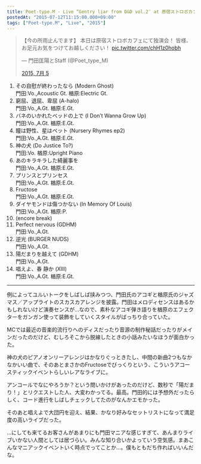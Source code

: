 ```yaml
---
title: Poet-type.M - Live “Gentry liar from D&D vol.2″ at 原宿ストロボカフェ 2015.07.05
postedAt: "2015-07-12T11:15:00.000+09:00"
tags: ["Poet-type.M", "Live", "2015"]
---
```


> 【今の所雨止んでます】 本日は原宿ストロボカフェにて独演会！ 皆様、お足元お気をつけてお越しください！ [pic.twitter.com/chH1z0hobh](http://t.co/chH1z0hobh)
> 
> — 門田匡陽とStaff (@Poet\_type\_M) 
> 
> [2015, 7月 5](https://twitter.com/Poet%5Ftype%5FM/status/617608938205253632)

1. その自慰が終わったなら (Modern Ghost)  
門田:Vo.,Acoustic Gt. 楢原:Electric Gt.
2. 窮屈、退屈、卑屈 (A-halo)  
門田:Vo.,A.Gt. 楢原:E.Gt.
3. バネのいかれたベッドの上で (I Don’t Wanna Grow Up)  
門田:Vo.,A.Gt. 楢原:E.Gt.
4. 瞳は野性、星はペット (Nursery Rhymes ep2)  
門田:Vo.,A.Gt. 楢原:E.Gt.
5. 神の犬 (Do Justice To?)  
門田:Vo. 楢原:Upright Piano
6. あのキラキラした綺麗事を  
門田:Vo.,A.Gt. 楢原:E.Gt.
7. プリンスとプリンセス  
門田:Vo.,A.Gt. 楢原:E.Gt.
8. Fructose  
門田:Vo.,A.Gt. 楢原:E.Gt.
9. ダイヤモンドは傷つかない (In Memory Of Louis)  
門田:Vo.,A.Gt. 楢原:P.
10. (encore break)
11. Perfect nervous (GDHM)  
門田:Vo.,A.Gt.
12. 逆光 (BURGER NUDS)  
門田:Vo.,A.Gt.
13. 陽だまりを越えて (GDHM)  
門田:Vo.,A.Gt.
14. 唱えよ、春 静か (XIII)  
門田:Vo.,A.Gt. 楢原:E.Gt.

---

例によってユルいトークをしばしば挟みつつ、門田氏のアコギと楢原氏のジャズマス／アップライトのスカスカアレンジを披露。門田はメロディセンスはあるかもしれないけど演奏センスが…なので、素朴なアコギ弾き語りを楢原のエフェクターをガンガン使って装飾をしていくスタイルがばっちり合っていた。

MCでは最近の音楽的流行りへのディスだったり音源の制作秘話だったりがメインだったのだけど、むしろそこから脱線したときの小話みたいなほうが面白かった。

神の犬のピアノオンリーアレンジはかなりぐっときたし、中間の新曲2つもなかなかいい曲で、そのあとまさかのFructoseでびっくりという、こういうアコースティックイベントらしいレアなライブに。

アンコールでなにやろうか？という問いかけがあったのだけど、数秒で「陽だまり！」とリクエストした人、大変わかってる。最高。門田的には予想外だったらしく、コード進行をしばしチェックしてたのがなんかエモかった。

そのあと唱えよで大団円を迎え、結果、かなり好みなセットリストになって満足度の高いライブだった。  

…にしても来てるお客さんがあまりにも門田マニアな感じすぎて、あんまりライブいかない人間としては居づらい。みんな知り合いかよっていう空気感。まあこんなマニアックイベントいく時点でってことか…。僕もともだち作ればいいんだな。  